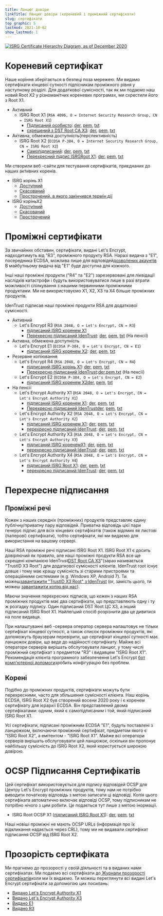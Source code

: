 ```yaml
---
title: Ланцюг довіри
linkTitle: Ланцюг довіри (кореневий і проміжний сертифікати)
slug: сертифікати
top_graphic: 5
lastmod: 2021-10-02
show_lastmod: 1
---
```



[![ISRG Certificate Hierarchy Diagram, as of December 2020](/images/isrg-hierarchy.png)](/images/isrg-hierarchy.png)

# Кореневий сертифікат

Наше коріння зберігається в безпеці поза мережею. Ми видамо сертифікати кінцевої сутності підпісникам проміжного рівня у наступному розділі. Для додаткової сумісності, так як ми подаємо наш новий Root X2 у різноманітних кореневих програмах, ми схрестили його з Root X1.

* Активний
  * ISRG Root X1 (`RSA 4096, O = Internet Security Research Group, CN = ISRG Root X1`)
    * [Підписаний особисто](https://crt.sh/?id=9314791): [der](/certs/isrgrootx1.der), [pem](/certs/isrgrootx1.pem), [txt](/certs/isrgrootx1.txt)
    * [схрещений з DST Root CA X3](https://crt.sh/?id=3958242236): [der](/certs/isrg-root-x1-cross-signed.der), [pem](/certs/isrg-root-x1-cross-signed.pem), [txt](/certs/isrg-root-x1-cross-signed.txt)
* Активна, обмежена доступність(перспективність)
  * ISRG Root X2 (`ECDSA P-384, O = Internet Security Research Group, CN = ISRG Root X2`)
    * [Самопідписаний](https://crt.sh/?id=3335562555): [der](/certs/isrg-root-x2.der), [pem](/certs/isrg-root-x2.pem), [txt](/certs/isrg-root-x2.txt)
    * [Перехресний підпис ISRGRoot X1](https://crt.sh/?id=3334561878): [der](/certs/isrg-root-x2-cross-signed.der), [pem](/certs/isrg-root-x2-cross-signed.pem), [txt](/certs/isrg-root-x2-cross-signed.txt)

Ми створили веб -сайти для тестування сертифікатів, приєднаних до наших активних коренів.

* ISRG корінь X1
  * [Доступний](https://valid-isrgrootx1.letsencrypt.org/)
  * [Скасований](https://revoked-isrgrootx1.letsencrypt.org/)
  * [Прострочений, в якого закінчився термін дії](https://expired-isrgrootx1.letsencrypt.org/)
* ISRG коріньX2
  * [Доступний](https://valid-isrgrootx2.letsencrypt.org/)
  * [Скасований](https://revoked-isrgrootx2.letsencrypt.org/)
  * [Прострочений](https://expired-isrgrootx2.letsencrypt.org/)

# Проміжні сертифікати

За звичайних обставин, сертифікати, видані Let's Encrypt, надходитимуть від "R3", проміжного продукту RSA. Наразі видача з "E1", посередника ECDSA, можлива лише для відповідей[дозволених акаунтів](https://community.letsencrypt.org/t/ecdsa-availability-in-production-environment/150679) В майбутньому видача від "E1" буде доступна для кожного.

Інші наші проміжні продукти ("R4" та "E2") зарезервовані для ліквідації наслідків катастрофи і будуть використовуватися лише в разі втрати можливості спілкування з нашими первинними проміжними продуктами. Ми не використовуємо X1, X2, X3 та X4 більше проміжних продуктів.

IdenTrust підписав наші проміжні продукти RSA для додаткової сумісності.

* Активний
  * Let's Encrypt R3 (`RSA 2048, O = Let's Encrypt, CN = R3`)
    * [підписаний  ISRG коренем X1 ](https://crt.sh/?id=3334561879)[](/certs/lets-encrypt-r3.der)[](/certs/lets-encrypt-r3.pem)[](/certs/lets-encrypt-r3.txt)
    * [Перехресно підписаний IdenTrust](https://crt.sh/?id=3479778542): [der](/certs/lets-encrypt-r3-cross-signed.der), [pem](/certs/lets-encrypt-r3-cross-signed.pem), [txt](/certs/lets-encrypt-r3-cross-signed.txt) (На пенсії)
* Активна, обмежена доступність
  * Let's Encrypt E1 (`ECDSA P-384, O = Let's Encrypt, CN = E1`)
    * [підписаний ISRG коренем Х2](https://crt.sh/?id=3334671964): [der](/certs/lets-encrypt-e1.der), [pem](/certs/lets-encrypt-e1.pem), [txt](/certs/lets-encrypt-e1.txt)
* Резервне копіювання
  * Let's Encrypt R4 (`RSA 2048, O = Let's Encrypt, CN = R4`)
    * [підписаний ISRG корінь Х1](https://crt.sh/?id=3334561877): [der](/certs/lets-encrypt-r4.der), [pem](/certs/lets-encrypt-r4.pem), [txt](/certs/lets-encrypt-r4.txt)
    * [Перехресно підписаний IdenTrust](https://crt.sh/?id=3479778543):[der](/certs/lets-encrypt-r4-cross-signed.der),[pem](/certs/lets-encrypt-r4-cross-signed.pem),[txt](/certs/lets-encrypt-r4-cross-signed.txt) (На пенсії)
  * Let's Encrypt E2 (`ECDSA P-384, O = Let's Encrypt, CN = E2`)
    * [підписаний ISRG коренем Х2](https://crt.sh/?id=3334671963)[der](/certs/lets-encrypt-e2.der), [pem](/certs/lets-encrypt-e2.pem), [txt](/certs/lets-encrypt-e2.txt)
* На пенсії
  * Let's Encrypt Authority X1 (`RSA 2048, O = Let's Encrypt, CN = Let's Encrypt Authority X1`)
    * [підписаний ISRG коренем X1](https://crt.sh/?id=9314792): [der](/certs/letsencryptauthorityx1.der), [pem](/certs/letsencryptauthorityx1.pem), [txt](/certs/letsencryptauthorityx1.txt)
    * [Перехресно підписаний IdenTrust](https://crt.sh/?id=10235198)[der](/certs/lets-encrypt-x1-cross-signed.der), [pem](/certs/lets-encrypt-x1-cross-signed.pem), [txt](/certs/lets-encrypt-x1-cross-signed.txt)
  * Let's Encrypt Authority X2 (`RSA 2048, O = Let's Encrypt, CN = Let's Encrypt Authority X2`)
    * [підписаний ISRG коренем X1](https://crt.sh/?id=12721505): [der](/certs/letsencryptauthorityx2.der), [pem](/certs/letsencryptauthorityx2.pem), [txt](/certs/letsencryptauthorityx2.txt)
    * [перехресно підписаний IdenTrust](https://crt.sh/?id=10970235): [der](/certs/lets-encrypt-x2-cross-signed.der), [pem](/certs/lets-encrypt-x2-cross-signed.pem), [txt](/certs/lets-encrypt-x2-cross-signed.txt)
  * Let's Encrypt Authority X3 (`RSA 2048, O = Let's Encrypt, CN = Let's Encrypt Authority X3`)
    * [підписаний ISRG коренемX1](https://crt.sh/?id=47997543): [der](/certs/letsencryptauthorityx3.der), [pem](/certs/letsencryptauthorityx3.pem), [txt](/certs/letsencryptauthorityx3.txt)
    * [перехресно підписаний IdenTrust](https://crt.sh/?id=15706126): [der](/certs/lets-encrypt-x3-cross-signed.der), [pem](/certs/lets-encrypt-x3-cross-signed.pem), [txt](/certs/lets-encrypt-x3-cross-signed.txt)
  * Let's Encrypt Authority X4 (`RSA 2048, O = Let's Encrypt, CN = Let's Encrypt Authority X4`)
    * [підписаний ISRG Root X1](https://crt.sh/?id=47997546): [der](/certs/letsencryptauthorityx4.der), [pem](/certs/letsencryptauthorityx4.pem), [txt](/certs/letsencryptauthorityx4.txt)
    * [перехресно підписаний IdenTrust](https://crt.sh/?id=15710291): [der](/certs/lets-encrypt-x4-cross-signed.der), [pem](/certs/lets-encrypt-x4-cross-signed.pem), [txt](/certs/lets-encrypt-x4-cross-signed.txt)

# Перехресне підписання

## Проміжні речі

Кожен з наших середніх (проміжних) продуктів представляє єдину публічну/приватну пару відповідей. Приватна відповідь цієї пари генерує підпис для всіх кінцевих сертифікатів (також відомих як листові (паперові) сертифікати), тобто сертифікати, які ми видаємо для використання на вашому сервері.

Наші RSA проміжні речі підписані ISRG Root X1. ISRG Root X1 є досить довіряючий як правило, але наші проміжні продукти RSA все ще схрещені компанією IdenTrust[DST Root CA X3](https://crt.sh/?id=8395)"(зараз називається "TrustID X3 Root") для додаткової сумісності клієнтів. IdenTrust root існує довше і тому має кращу сумісність зі старими пристроями та операційними системами (e.g. Windows XP, Android 7). Ти можеш[завантажити "TrustID X3 Root" з IdenTrust](https://www.identrust.com/support/downloads) (or, замість цього, ти можеш [ завантажити копію від нас](/certs/trustid-x3-root.pem.txt)).

Маючи значення перехресних підписів, що кожен з наших RSA проміжних продуктів має два сертифікати, що представляють одну і ту ж розгадку підпису. Один підписаний DST Root ЦС X3, а інший підписаний ISRG Root X1. Найлегший спосіб розрізнити два це дивитися на поле видавця.

При налаштуванні веб -сервера оператор сервера налаштовує не тільки сертифікат кінцевої сутності, а також список проміжних продуктів, які допоможуть браузерам перевірити, що сертифікат кінцевої сутності має ланцюжок довіри, що веде до надійності сертифікату. Майже всі оператори серверів вирішать обслуговувати ланцюг, у тому числі проміжний сертифікат з предметом "R3" і видавцем "ISRG Root X1". Рекомендація клієнта програмного забезпечення Let's Encrypt [бот комп'ютерної допомоги](https://certbot.org)зробить конфігурацію без проблем.

## Корені
Подібно до проміжних продуктів, сертифікати можуть бути перехресними, часто для збільшення сумісності клієнта. Наш корінь ECDSA, ISRG Root X2 був створений восени 2020 року і є коренем сертифікату для ієрархії ECDSA. Він представлений двома сертифікатами: одним, який є самопідписаним і той, який підписаний ISRG Root X1.

Усі сертифікати, підписані проміжним ECDSA "E1", будуть поставлені з ланцюжком, включаючи проміжний сертифікат, предметом якого є "ISRG Root X2", а емітентом - "ISRG Root X1". Майже всі оператори серверів вирішать обслуговувати цей ланцюжок, оскільки він пропонує найбільшу сумісність до ISRG Root X2, який користується широкою довірою.

# OCSP Підписання Сертифікатів

Цей сертифікат використовується для підпису відповідей OCSP для Центру Let's Encrypt проміжних продуктів, тому нам не потрібно виводити початкову відповідь з метою записати ці відповіді. Копія цього сертифіката автоматично включає відповіді OCSP, тому підписникам не потрібно нічого з цим робити. Це подається тут лише з метою інормації.

* ISRG Root OCSP X1 ([підписаний ISRG Root X1](https://crt.sh/?id=2929281974)): [der](/certs/isrg-root-ocsp-x1.der), [pem](/certs/isrg-root-ocsp-x1.pem), [txt](/certs/isrg-root-ocsp-x1.txt)

Наші новіші проміжні не мають OCSP URLs (інформація про їх відкликання надається через CRL), тому ми не видавали сертифікат підписання OCSP від ​​ISRG Root X2.

# Прозорість сертифіката

Ми прагнемо до прозорості у своїй діяльності та в виданих нами сертифікатах. Ми подаємо всі сертифікати до[ Журнали прозорості сертифікатів](https://www.certificate-transparency.org/)коли ми їх видаємо. Ти можеш переглянути всі видані Let's Encrypt сертифікати за допомогою цих посилань:

* [Видано Let's Encrypt Authority X1](https://crt.sh/?Identity=%25&iCAID=7395)
* [Видано Let's Encrypt Authority X3](https://crt.sh/?Identity=%25&iCAID=16418)
* [Видано E1](https://crt.sh/?Identity=%25&iCAID=183283)
* [Видано R3](https://crt.sh/?Identity=%25&iCAID=183267)
